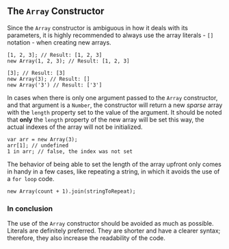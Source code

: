 ## The `Array` Constructor

Since the `Array` constructor is ambiguous in how it deals with its parameters,
it is highly recommended to always use the array literals - `[]` notation - 
when creating new arrays.

    [1, 2, 3]; // Result: [1, 2, 3]
    new Array(1, 2, 3); // Result: [1, 2, 3]

    [3]; // Result: [3]
    new Array(3); // Result: []
    new Array('3') // Result: ['3']

In cases when there is only one argument passed to the `Array` constructor,
and that argument is a `Number`, the constructor will return a new *sparse* 
array with the `length` property set to the value of the argument. It should be 
noted that **only** the `length` property of the new array will be set this way, 
the actual indexes of the array will not be initialized. 

    var arr = new Array(3);
    arr[1]; // undefined
    1 in arr; // false, the index was not set

The behavior of being able to set the length of the array upfront only comes in 
handy in a few cases, like repeating a string, in which it avoids the use of a 
`for loop` code.

    new Array(count + 1).join(stringToRepeat);

### In conclusion

The use of the `Array` constructor should be avoided as much as possible. 
Literals are definitely preferred. They are shorter and have a clearer syntax; 
therefore, they also increase the readability of the code.

